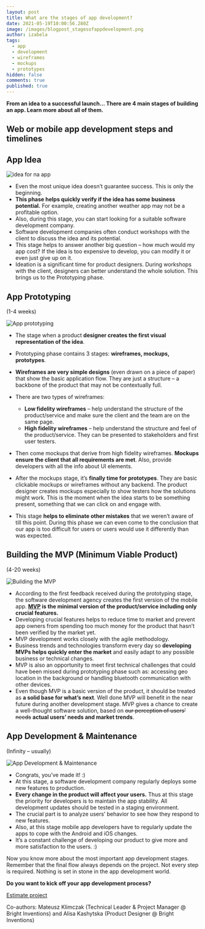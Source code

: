 ```yaml
---
layout: post
title: What are the stages of app development?
date: 2021-05-19T10:00:56.280Z
image: /images/blogpost_stagesofappdevelopment.png
author: izabela
tags:
  - app
  - development
  - wireframes
  - mockups
  - prototypes
hidden: false
comments: true
published: true
---
```

**From an idea to a successful launch… There are 4 main stages of building an app. Learn more about all of them.**

## **Web or mobile app development steps and timelines**

## **App Idea**

![idea for na app](/images/1_idea.png)

* Even the most unique idea doesn’t guarantee success. This is only the beginning.
* **This phase helps quickly verify if the idea has some business potential.** For example, creating another weather app may not be a profitable option.
* Also, during this stage, you can start looking for a suitable software development company.
* Software development companies often conduct workshops with the client to discuss the idea and its potential.
* This stage helps to answer another big question – how much would my app cost? If the idea is too expensive to develop, you can modify it or even just give up on it.
* Ideation is a significant time for product designers. During workshops with the client, designers can better understand the whole solution. This brings us to the Prototyping phase.

## **App Prototyping**

(1-4 weeks)

![App prototyping](/images/2_app_prototyping.png)

* The stage when a product **designer creates the first visual representation of the idea**.
* Prototyping phase contains 3 stages: **wireframes, mockups, prototypes**. 
* **Wireframes are very simple designs** (even drawn on a piece of paper) that show the basic application flow. They are just a structure – a backbone of the product that may not be contextually full.
* There are two types of wireframes:

  * **Low fidelity wireframes** – help understand the structure of the product/service and make sure the client and the team are on the same page.
  * **High fidelity wireframes** – help understand the structure and feel of the product/service. They can be presented to stakeholders and first user testers.  
* Then come mockups that derive from high fidelity wireframes. **Mockups ensure the client that all requirements are met**. Also, provide developers with all the info about UI elements.
* After the mockups stage, it’s **finally time for prototypes**. They are basic clickable mockups or wireframes without any backend. The product designer creates mockups especially to show testers how the solutions might work. This is the moment when the idea starts to be something present, something that we can click on and engage with.
* This stage **helps to eliminate other mistakes** that we weren’t aware of till this point. During this phase we can even come to the conclusion that our app is too difficult for users or users would use it differently than was expected.

## **Building the MVP (Minimum Viable Product)**

(4-20 weeks)

![Building the MVP](/images/3_mvp.png)

* According to the first feedback received during the prototyping stage, the software development agency creates the first version of the mobile app. **[MVP](https://brightinventions.pl/blog/4-things-we-love-about-building-mvps/) is the minimal version of the product/service including only crucial features.**
* Developing crucial features helps to reduce time to market and prevent app owners from spending too much money for the product that hasn’t been verified by the market yet. 
* MVP development works closely with the agile methodology.
* Business trends and technologies transform every day so **developing MVPs helps quickly enter the market** and easily adapt to any possible business or technical changes. 
* MVP is also an opportunity to meet first technical challenges that could have been missed during prototyping phase such as: accessing geo location in the background or handling bluetooth communication with other devices.
* Even though MVP is a basic version of the product, it should be treated as **a solid base for what’s next**. Well done MVP will benefit in the near future during another development stage. MVP gives a chance to create a well-thought software solution, based on <del>our perception of users’ needs</del> **actual users’ needs and market trends**.

## **App Development & Maintenance**

(Infinity – usually)

![App Development & Maintenance](/images/4_app_development_-_maintenance.png)

* Congrats, you’ve made it! :)
* At this stage, a software development company regularly deploys some new features to production.
* **Every change in the product will affect your users.** Thus at this stage the priority for developers is to maintain the app stability. All development updates should be tested in a staging environment.
* The crucial part is to analyze users’ behavior to see how they respond to new features.
* Also, at this stage mobile app developers have to regularly update the apps to cope with the Android and iOS changes.
* It’s a constant challenge of developing our product to give more and more satisfaction to the users. :)

Now you know more about the most important app development stages. Remember that the final flow always depends on the project. Not every step is required. Nothing is set in stone in the app development world.

**Do you want to kick off your app development process?** 

[Estimate project](https://brightinventions.pl/start-project)

Co-authors: Mateusz Klimczak (Technical Leader & Project Manager @ Bright Inventions) and Alisa Kashytska (Product Designer @ Bright Inventions)